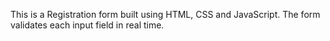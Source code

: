 This is a Registration form built using HTML, CSS and JavaScript. The form validates each input field in real time. 
